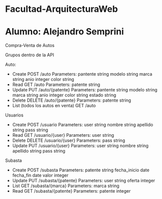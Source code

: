 # Facultad-ArquitecturaWeb
# Alumno: Alejandro Semprini

Compra-Venta de Autos

Grupos dentro de la API

Auto:
* Create
POST /auto
	Parameters:
		pantente	string
		modelo 		string
		marca 		string
		anio		integer
		color 		string
* Read
GET /auto
	Parameters:
		patente		string
* Update
PUT /auto/{patente}
	Parameters:
		pantente	string
		modelo 		string
		marca 		string
		anio		integer
		color 		string
		estado 		string 
* Delete
DELETE /auto/{patente}
	Parameters:
		patente		string	
* List (todos los autos en venta)
GET /auto

Usuarios
* Create
POST /usuario
	Parameters:
		user		string
		nombre		string
		apellido	string
		pass		string
* Read
GET /usuario/{user}
	Parameters:
		user		string
* Delete
DELETE /usuario/{user}
	Parameters:
		pass		string
* Update
PUT /usuario/{user}
	Parameters:
		user		string
		nombre		string
		apellido	string
		pass		string

Subasta
* Create
POST /subasta
	Parameters:
		patente		 string
		fecha_inicio date
		fecha_fin	 date
		valor		 integer
* Update
PUT /subasta/{patente}
	Parameters:
		user		string
		oferta		integer
* List
GET /subasta/{marca}
	Parameters:
		marca		string
* Read
GET /subasta/{patente}
	Parameters:
		patente		integer
